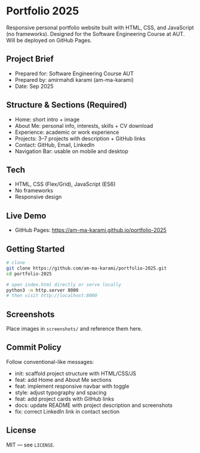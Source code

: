 # Portfolio 2025

Responsive personal portfolio website built with HTML, CSS, and JavaScript (no frameworks). Designed for the Software Engineering Course at AUT. Will be deployed on GitHub Pages.

## Project Brief
- Prepared for: Software Engineering Course AUT
- Prepared by: amirmahdi karami (am-ma-karami)
- Date: Sep 2025

## Structure & Sections (Required)
- Home: short intro + image
- About Me: personal info, interests, skills + CV download
- Experience: academic or work experience
- Projects: 3–7 projects with description + GitHub links
- Contact: GitHub, Email, LinkedIn
- Navigation Bar: usable on mobile and desktop

## Tech
- HTML, CSS (Flex/Grid), JavaScript (ES6)
- No frameworks
- Responsive design

## Live Demo
- GitHub Pages: https://am-ma-karami.github.io/portfolio-2025

## Getting Started
```bash
# clone
git clone https://github.com/am-ma-karami/portfolio-2025.git
cd portfolio-2025

# open index.html directly or serve locally
python3 -m http.server 8000
# then visit http://localhost:8000
```

## Screenshots
Place images in `screenshots/` and reference them here.

## Commit Policy
Follow conventional-like messages:
- init: scaffold project structure with HTML/CSS/JS
- feat: add Home and About Me sections
- feat: implement responsive navbar with toggle
- style: adjust typography and spacing
- feat: add project cards with GitHub links
- docs: update README with project description and screenshots
- fix: correct LinkedIn link in contact section

## License
MIT — see `LICENSE`.

